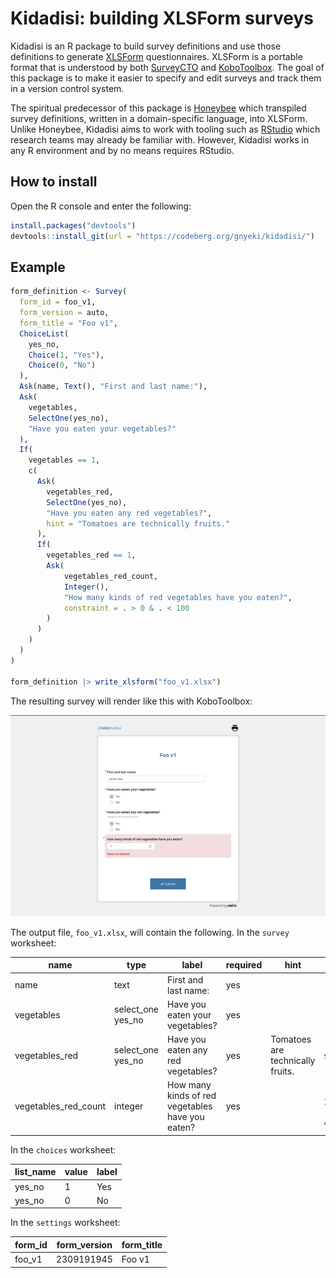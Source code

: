 # Kidadisi: building XLSForm surveys

Kidadisi is an R package to build survey definitions and use those definitions to generate [XLSForm](https://xlsform.org/) questionnaires.
XLSForm is a portable format that is understood by both [SurveyCTO](https://www.surveycto.com/) and [KoboToolbox](https://www.kobotoolbox.org/).
The goal of this package is to make it easier to specify and edit surveys and track them in a version control system.

The spiritual predecessor of this package is [Honeybee](https://github.com/gn0/honeybee/) which transpiled survey definitions, written in a domain-specific language, into XLSForm.
Unlike Honeybee, Kidadisi aims to work with tooling such as [RStudio](https://posit.co/products/open-source/rstudio/) which research teams may already be familiar with.
However, Kidadisi works in any R environment and by no means requires RStudio.

## How to install

Open the R console and enter the following:

```r
install.packages("devtools")
devtools::install_git(url = "https://codeberg.org/gnyeki/kidadisi/")
```

## Example

```r
form_definition <- Survey(
  form_id = foo_v1,
  form_version = auto,
  form_title = "Foo v1",
  ChoiceList(
    yes_no,
    Choice(1, "Yes"),
    Choice(0, "No")
  ),
  Ask(name, Text(), "First and last name:"),
  Ask(
    vegetables,
    SelectOne(yes_no),
    "Have you eaten your vegetables?"
  ),
  If(
    vegetables == 1,
    c(
      Ask(
        vegetables_red,
        SelectOne(yes_no),
        "Have you eaten any red vegetables?",
        hint = "Tomatoes are technically fruits."
      ),
      If(
        vegetables_red == 1,
        Ask(
            vegetables_red_count,
            Integer(),
            "How many kinds of red vegetables have you eaten?",
            constraint = . > 0 & . < 100
        )
      )
    )
  )
)

form_definition |> write_xlsform("foo_v1.xlsx")
```

The resulting survey will render like this with KoboToolbox:

<img src="./examples/screenshot.png" alt="Screenshot of the example survey" width="600" />

The output file, `foo_v1.xlsx`, will contain the following.
In the `survey` worksheet:

| name                 | type              | label                                            | required | hint                             | relevance                                         | constraint          |
|----------------------|-------------------|--------------------------------------------------|----------|----------------------------------|---------------------------------------------------|---------------------|
| name                 | text              | First and last name:                             | yes      |                                  |                                                   |                     |
| vegetables           | select_one yes_no | Have you eaten your vegetables?                  | yes      |                                  |                                                   |                     |
| vegetables_red       | select_one yes_no | Have you eaten any red vegetables?               | yes      | Tomatoes are technically fruits. | `${vegetables} = 1`                               |                     |
| vegetables_red_count | integer           | How many kinds of red vegetables have you eaten? | yes      |                                  | `(${vegetables} = 1) and (${vegetables_red} = 1)` | `. > 0 and . < 100` |

In the `choices` worksheet:

| list_name | value | label |
|-----------|-------|-------|
| yes_no    | 1     | Yes   |
| yes_no    | 0     | No    |


In the `settings` worksheet:

| form_id | form_version | form_title |
|---------|--------------|------------|
| foo_v1  | 2309191945   | Foo v1     |


